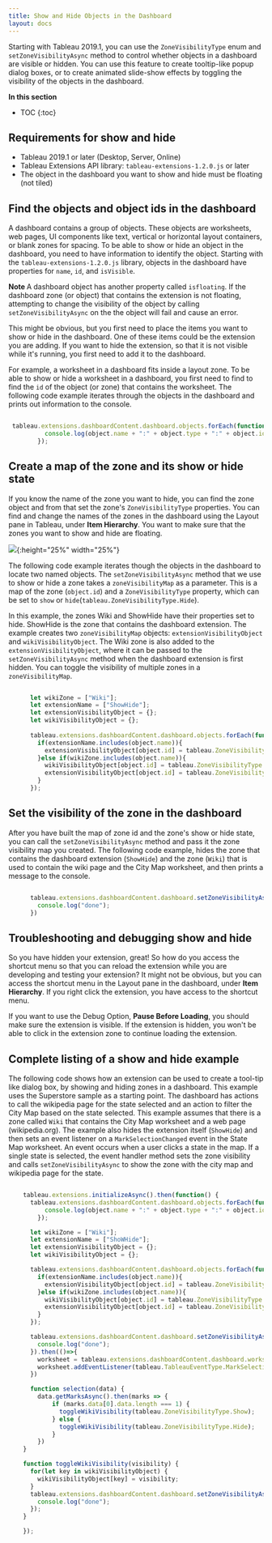 ```yaml
---
title: Show and Hide Objects in the Dashboard
layout: docs
---
```


Starting with Tableau 2019.1, you can use the `ZoneVisibilityType` enum and `setZoneVisibilityAsync` method to control whether objects in a dashboard are visible or hidden. You can use this feature to create tooltip-like popup dialog boxes, or to create animated slide-show effects by toggling the visibility of the objects in the dashboard.

**In this section**

* TOC
{:toc}

## Requirements for show and hide 

* Tableau 2019.1 or later (Desktop, Server, Online)
* Tableau Extensions API library: `tableau-extensions-1.2.0.js` or later
* The object in the dashboard you want to show and hide must be floating (not tiled)




## Find the objects and object ids in the dashboard

A dashboard contains a group of objects. These objects are worksheets, web pages, UI components like text, vertical or horizontal layout containers, or blank zones for spacing. To be able to show or hide an object in the dashboard, you need to have information to identify the object. Starting with the `tableau-extensions-1.2.0.js` library, objects in the dashboard have properties for `name`, `id`, and `isVisible`.


<div class="alert alert-info"><b>Note </b>  A dashboard object has another property called <code>isfloating</code>. If the dashboard zone (or object) that contains the extension is not floating, attempting to change the visibility of the object by calling <code>setZoneVisibilityAsync</code> on the the object will fail and cause an error.
</div>

This might be obvious, but you first need to place the items you want to show or hide in the dashboard. One of these items could be the extension you are adding. If you want to hide the extension, so that it is not visible while it's running, you first need to add it to the dashboard.

For example, a worksheet in a dashboard fits inside a layout zone. To be able to show or hide a worksheet in a dashboard, you first need to find to find the `id` of the object (or zone) that contains the worksheet.
The following code example iterates through the objects in the dashboard and prints out information to the console.

```js

 tableau.extensions.dashboardContent.dashboard.objects.forEach(function(object){
          console.log(object.name + ":" + object.type + ":" + object.id + ":" + object.isVisible);
        });

```

## Create a map of the zone and its show or hide state

If you know the name of the zone you want to hide, you can find the zone object and from that set the zone's `ZoneVisibilityType` properties. You can find and change the names of the zones in the dashboard using the Layout pane in Tableau, under **Item Hierarchy**. You want to make sure that the zones you want to show and hide are floating. 

   ![]({{site.baseurl}}/assets/dashboard_layout_obj.png){:height="25%" width="25%"}


The following code example iterates though the objects in the dashboard to locate two named objects. The `setZoneVisibilityAsync` method that we use to show or hide a zone takes a `zoneVisibilityMap` as a parameter. This is a map of the zone (`object.id`) and a `ZoneVisibilityType` property, which can be set to `show` or `hide`(`tableau.ZoneVisibilityType.Hide`).  

In this example, the zones Wiki and ShowHide have their properties set to hide.
ShowHide is the zone that contains the dashboard extension. The example creates two `zoneVisibilityMap` objects: `extensionVisibilityObject` and `wikiVisibilityObject`. The Wiki zone is also added to the `extensionVisibilityObject`, where it can be passed to the `setZoneVisibilityAsync` method when the dashboard extension is first hidden. You can toggle the visibility of multiple zones in a `zoneVisibilityMap`.

```javascript 

      let wikiZone = ["Wiki"];
      let extensionName = ["ShowHide"];
      let extensionVisibilityObject = {};
      let wikiVisibilityObject = {};
      
      tableau.extensions.dashboardContent.dashboard.objects.forEach(function(object){
        if(extensionName.includes(object.name)){
          extensionVisibilityObject[object.id] = tableau.ZoneVisibilityType.Hide;
        }else if(wikiZone.includes(object.name)){
          wikiVisibilityObject[object.id] = tableau.ZoneVisibilityType.Hide;
          extensionVisibilityObject[object.id] = tableau.ZoneVisibilityType.Hide;
        }
      });  

```


## Set the visibility of the zone in the dashboard

After you have built the map of zone id and the zone's show or hide state, you can call the `setZoneVisibilityAsync` method and pass it the zone visibility map you created. 
The following code example, hides the zone that contains the dashboard extension (`ShowHide`) and the zone (`Wiki`) that is used to contain the wiki page and the City Map worksheet, and then prints a message to the console.


```javascript

      tableau.extensions.dashboardContent.dashboard.setZoneVisibilityAsync(extensionVisibilityObject).then(() => {
        console.log("done");
      })

```


## Troubleshooting and debugging show and hide

So you have hidden your extension, great! So how do you access the shortcut menu so that you can reload the extension while you are developing and testing your extension? It might not be obvious, but you can access the shortcut menu in the Layout pane in the dashboard, under **Item Hierarchy**. If you right click the extension, you have access to the shortcut menu. 

If you want to use the Debug Option, **Pause Before Loading**, you should make sure the extension is visible. If the extension is hidden, you won't be able to click in the extension zone to continue loading the extension.


## Complete listing of a show and hide example

The following code shows how an extension can be used to create a tool-tip like dialog box, by showing and hiding zones in a dashboard. This example uses the Superstore sample as a starting point. The dashboard has actions to call the wikipedia page for the state selected and an action to filter the City Map based on the state selected. This example assumes that there is a zone called `Wiki` that contains the City Map worksheet and a web page (wikipedia.org). The example also hides the extension itself (`ShowHide`) and then sets an event listener on a `MarkSelectionChanged` event in the State Map worksheet. An event occurs when a user clicks a state in the map. If a single state is selected, the event handler method sets the zone visibility and calls `setZoneVisibilityAsync` to show the zone with the city map and wikipedia page for the state. 

```js

    tableau.extensions.initializeAsync().then(function() {
      tableau.extensions.dashboardContent.dashboard.objects.forEach(function(object){
          console.log(object.name + ":" + object.type + ":" + object.id + ":" + object.isVisible);
        });

      let wikiZone = ["Wiki"];
      let extensionName = ["ShoWHide"]; 
      let extensionVisibilityObject = {};
      let wikiVisibilityObject = {}; 

      tableau.extensions.dashboardContent.dashboard.objects.forEach(function(object){
        if(extensionName.includes(object.name)){
          extensionVisibilityObject[object.id] = tableau.ZoneVisibilityType.Hide;
        }else if(wikiZone.includes(object.name)){
          wikiVisibilityObject[object.id] = tableau.ZoneVisibilityType.Hide;
          extensionVisibilityObject[object.id] = tableau.ZoneVisibilityType.Hide;
        }
      });  

      tableau.extensions.dashboardContent.dashboard.setZoneVisibilityAsync(extensionVisibilityObject).then(() => {
        console.log("done");
      }).then(()=>{
        worksheet = tableau.extensions.dashboardContent.dashboard.worksheets.find(ws => ws.name === "State Map");
        worksheet.addEventListener(tableau.TableauEventType.MarkSelectionChanged, selection)
      })

      function selection(data) {
        data.getMarksAsync().then(marks => {
            if (marks.data[0].data.length === 1) {
              toggleWikiVisibility(tableau.ZoneVisibilityType.Show);
            } else {
              toggleWikiVisibility(tableau.ZoneVisibilityType.Hide); 
            }
        })
    }

    function toggleWikiVisibility(visibility) {
      for(let key in wikiVisibilityObject) {
        wikiVisibilityObject[key] = visibility;
      }
      tableau.extensions.dashboardContent.dashboard.setZoneVisibilityAsync(wikiVisibilityObject).then(() => {
        console.log("done");
      });
    }

    });





```